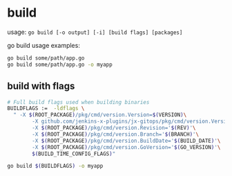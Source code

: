 # build

usage: `go build [-o output] [-i] [build flags] [packages]`

go build usage examples:

```bash
go build some/path/app.go
go build some/path/app.go -o myapp
```

## build with flags

```bash
# Full build flags used when building binaries
BUILDFLAGS :=  -ldflags \
  " -X $(ROOT_PACKAGE)/pkg/cmd/version.Version=$(VERSION)\
		-X github.com/jenkins-x-plugins/jx-gitops/pkg/cmd/version.Version=$(VERSION)\
		-X $(ROOT_PACKAGE)/pkg/cmd/version.Revision='$(REV)'\
		-X $(ROOT_PACKAGE)/pkg/cmd/version.Branch='$(BRANCH)'\
		-X $(ROOT_PACKAGE)/pkg/cmd/version.BuildDate='$(BUILD_DATE)'\
		-X $(ROOT_PACKAGE)/pkg/cmd/version.GoVersion='$(GO_VERSION)'\
		$(BUILD_TIME_CONFIG_FLAGS)"

go build $(BUILDFLAGS) -o myapp
```